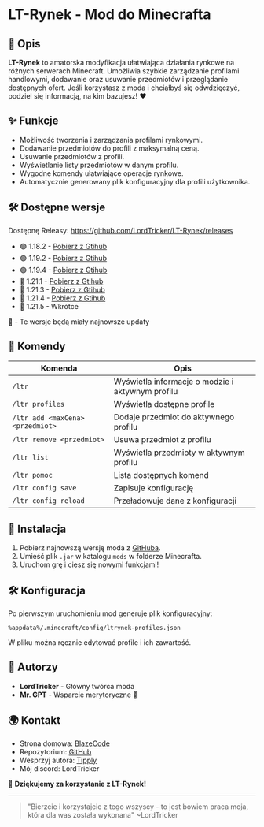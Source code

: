 # LT-Rynek - Mod do Minecrafta

## 📌 Opis
**LT-Rynek** to amatorska modyfikacja ułatwiająca działania rynkowe na różnych serwerach Minecraft. Umożliwia szybkie zarządzanie profilami handlowymi, dodawanie oraz usuwanie przedmiotów i przeglądanie dostępnych ofert. Jeśli korzystasz z moda i chciałbyś się odwdzięczyć, podziel się informacją, na kim bazujesz! ❤️

## ✨ Funkcje
- Możliwość tworzenia i zarządzania profilami rynkowymi.
- Dodawanie przedmiotów do profili z maksymalną ceną.
- Usuwanie przedmiotów z profili.
- Wyświetlanie listy przedmiotów w danym profilu.
- Wygodne komendy ułatwiające operacje rynkowe.
- Automatycznie generowany plik konfiguracyjny dla profili użytkownika.

## 🛠️ Dostępne wersje
Dostępnę Releasy: https://github.com/LordTricker/LT-Rynek/releases
- 🟢 1.18.2 - [Pobierz z Gtihub](https://github.com/LordTricker/LT-Rynek/releases/download/ver%2F1.18.2/ltrynek-1.0.0-Alpha+1.18.2.jar)
- 🟢 1.19.2 - [Pobierz z Gtihub](https://github.com/LordTricker/LT-Rynek/releases/download/ver%2F1.19.2/ltrynek-1.0.2-Alpha+1.19.2.jar)
- 🟢 1.19.4 - [Pobierz z Gtihub](https://github.com/LordTricker/LT-Rynek/releases/download/ver%2F1.19.4/ltrynek-1.0.0-Alpha+1.19.4.jar)
- 🔷 1.21.1 - [Pobierz z Gtihub](https://github.com/LordTricker/LT-Rynek/releases/download/ver%2F1.21.1/ltrynek-1.0.0-Alpha+1.21.1.jar)
- 🔷 1.21.3 - [Pobierz z Gtihub](https://github.com/LordTricker/LT-Rynek/releases/download/ver%2F1.21.4/ltrynek-1.0.0-Alpha+1.21.4.jar)
- 🔷 1.21.4 - [Pobierz z Gtihub](https://github.com/LordTricker/LT-Rynek/releases/download/ver%2F1.21.4/ltrynek-1.0.0-Alpha+1.21.4.jar)
- 🔴 1.21.5 - Wkrótce

🔷 - Te wersje będą miały najnowsze updaty

## 📜 Komendy
| Komenda | Opis |
|---------|------|
| `/ltr` | Wyświetla informacje o modzie i aktywnym profilu |
| `/ltr profiles` | Wyświetla dostępne profile |
| `/ltr add <maxCena> <przedmiot>` | Dodaje przedmiot do aktywnego profilu |
| `/ltr remove <przedmiot>` | Usuwa przedmiot z profilu |
| `/ltr list` | Wyświetla przedmioty w aktywnym profilu |
| `/ltr pomoc` | Lista dostępnych komend |
| `/ltr config save` | Zapisuje konfigurację |
| `/ltr config reload` | Przeładowuje dane z konfiguracji |

## 🔧 Instalacja
1. Pobierz najnowszą wersję moda z [GitHuba](https://github.com/LordTricker/LT-Rynek/).
2. Umieść plik `.jar` w katalogu `mods` w folderze Minecrafta.
3. Uruchom grę i ciesz się nowymi funkcjami!

## 🛠 Konfiguracja
Po pierwszym uruchomieniu mod generuje plik konfiguracyjny:
```
%appdata%/.minecraft/config/ltrynek-profiles.json
```
W pliku można ręcznie edytować profile i ich zawartość.

## 👥 Autorzy
- **LordTricker** - Główny twórca moda
- **Mr. GPT** - Wsparcie merytoryczne 🤖

## 🌍 Kontakt
- Strona domowa: [BlazeCode](https://blazecode.pl/)
- Repozytorium: [GitHub](https://github.com/LordTricker)
- Wesprzyj autora: [Tipply](https://tipply.pl/@lordtricker)
- Mój discord: LordTricker

🎉 **Dziękujemy za korzystanie z LT-Rynek!**

---

> "Bierzcie i korzystajcie z tego wszyscy - to jest bowiem praca moja, która dla was została wykonana" ~LordTricker
